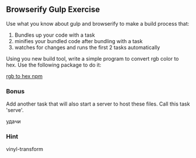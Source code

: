 ## Browserify Gulp Exercise

Use what you know about gulp and browserify to make a build process that:

1. Bundles up your code with a task
2. minifies your bundled code after bundling with a task
3. watches for changes and runs the first 2 tasks automatically

Using you new build tool, write a simple program to convert rgb color to hex. Use the following package to do it:

[rgb to hex npm](https://www.npmjs.com/package/rgb-hex)

### Bonus

Add another task that will also start a server to host these files. Call this task 'serve'.

удачи

### Hint

vinyl-transform
